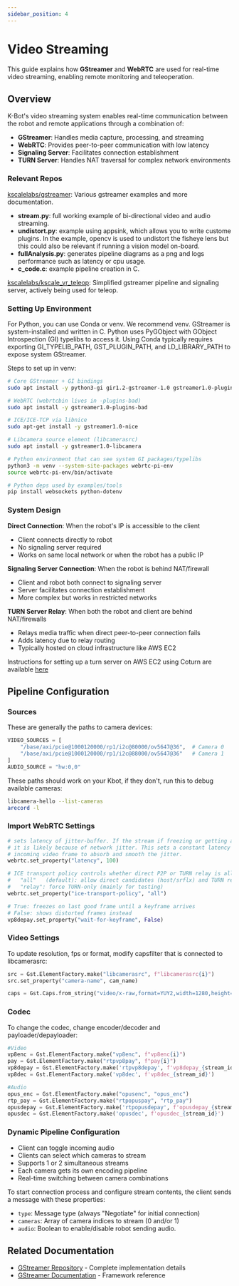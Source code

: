 ```yaml
---
sidebar_position: 4
---
```


# Video Streaming

This guide explains how **GStreamer** and **WebRTC** are used for real-time video streaming, enabling remote monitoring and teleoperation.

## Overview

K-Bot's video streaming system enables real-time communication between the robot and remote applications through a combination of:

- **GStreamer**: Handles media capture, processing, and streaming
- **WebRTC**: Provides peer-to-peer communication with low latency
- **Signaling Server**: Facilitates connection establishment
- **TURN Server**: Handles NAT traversal for complex network environments

### Relevant Repos
[kscalelabs/gstreamer](https://github.com/kscalelabs/gstreamer): Various gstreamer examples and more documentation.
- **stream.py**: full working example of bi-directional video and audio streaming.
- **undistort.py**: example using appsink, which allows you to write custome plugins. In the example, opencv is used to undistort the fisheye lens but this could also be relevant if running a vision model on-board.
- **fullAnalysis.py**: generates pipeline diagrams as a png and logs performance such as latency or cpu usage.
- **c_code.c**: example pipeline creation in C.

[kscalelabs/kscale_vr_teleop](https://github.com/kscalelabs/kbot_vr_teleop): Simplified gstreamer pipeline and signaling server, actively being used for teleop.

### Setting Up Environment
For Python, you can use Conda or venv. We recommend venv. GStreamer is system-installed and written in C. Python uses PyGObject with GObject Introspection (GI) typelibs to access it. Using Conda typically requires exporting GI_TYPELIB_PATH, GST_PLUGIN_PATH, and LD_LIBRARY_PATH to expose system GStreamer.

Steps to set up in venv:

```bash
# Core GStreamer + GI bindings
sudo apt install -y python3-gi gir1.2-gstreamer-1.0 gstreamer1.0-plugins-base

# WebRTC (webrtcbin lives in -plugins-bad)
sudo apt install -y gstreamer1.0-plugins-bad

# ICE/ICE-TCP via libnice
sudo apt-get install -y gstreamer1.0-nice

# Libcamera source element (libcamerasrc)
sudo apt install -y gstreamer1.0-libcamera

# Python environment that can see system GI packages/typelibs
python3 -m venv --system-site-packages webrtc-pi-env
source webrtc-pi-env/bin/activate

# Python deps used by examples/tools
pip install websockets python-dotenv
```

### System Design
**Direct Connection**: When the robot's IP is accessible to the client
- Client connects directly to robot
- No signaling server required
- Works on same local network or when the robot has a public IP

**Signaling Server Connection**: When the robot is behind NAT/firewall
- Client and robot both connect to signaling server
- Server facilitates connection establishment
- More complex but works in restricted networks

**TURN Server Relay**: When both the robot and client are behind NAT/firewalls
- Relays media traffic when direct peer-to-peer connection fails
- Adds latency due to relay routing
- Typically hosted on cloud infrastructure like AWS EC2

Instructions for setting up a turn server on AWS EC2 using Coturn are available [here](https://github.com/kscalelabs/gstreamer)

## Pipeline Configuration
### Sources
These are generally the paths to camera devices:
```python
VIDEO_SOURCES = [
    "/base/axi/pcie@1000120000/rp1/i2c@80000/ov5647@36",  # Camera 0
    "/base/axi/pcie@1000120000/rp1/i2c@88000/ov5647@36"   # Camera 1
]
AUDIO_SOURCE = "hw:0,0"
```
These paths should work on your Kbot, if they don't, run this to debug available cameras:
```bash
libcamera-hello --list-cameras
arecord -l
```

### Import WebRTC Settings
```python
# sets latency of jitter-buffer. If the stream if freezing or getting artifacts,
# it is likely because of network jitter. This sets a constant latency on each
# incoming video frame to absorb and smooth the jitter.
webrtc.set_property("latency", 100)

# ICE transport policy controls whether direct P2P or TURN relay is allowed.
#   "all"   (default): allow direct candidates (host/srflx) and TURN relay
#   "relay": force TURN-only (mainly for testing)
webrtc.set_property("ice-transport-policy", "all")

# True: freezes on last good frame until a keyframe arrives
# False: shows distorted frames instead
vp8depay.set_property("wait-for-keyframe", False) 
```
### Video Settings
To update resolution, fps or format, modify capsfilter that is connected to libcamerasrc:
```python
src = Gst.ElementFactory.make("libcamerasrc", f"libcamerasrc{i}")
src.set_property("camera-name", cam_name)

caps = Gst.Caps.from_string("video/x-raw,format=YUY2,width=1280,height=720,framerate=30/1")
```

### Codec
To change the codec, change encoder/decoder and payloader/depayloader:
```python
#Video
vp8enc = Gst.ElementFactory.make("vp8enc", f"vp8enc{i}")
pay = Gst.ElementFactory.make("rtpvp8pay", f"pay{i}")
vp8depay = Gst.ElementFactory.make('rtpvp8depay', f'vp8depay_{stream_id}')
vp8dec = Gst.ElementFactory.make('vp8dec', f'vp8dec_{stream_id}')

#Audio
opus_enc = Gst.ElementFactory.make("opusenc", "opus_enc")
rtp_pay = Gst.ElementFactory.make("rtpopuspay", "rtp_pay")
opusdepay = Gst.ElementFactory.make('rtpopusdepay', f'opusdepay_{stream_id}')
opusdec = Gst.ElementFactory.make('opusdec', f'opusdec_{stream_id}')
```

### Dynamic Pipeline Configuration
- Client can toggle incoming audio
- Clients can select which cameras to stream
- Supports 1 or 2 simultaneous streams
- Each camera gets its own encoding pipeline
- Real-time switching between camera combinations

To start connection process and configure stream contents, the client sends a message with these properties:

- `type`: Message type (always "Negotiate" for initial connection)
- `cameras`: Array of camera indices to stream (0 and/or 1)
- `audio`: Boolean to enable/disable robot sending audio.

## Related Documentation

- [GStreamer Repository](https://github.com/kscalelabs/gstreamer) - Complete implementation details
- [GStreamer Documentation](https://gstreamer.freedesktop.org/documentation/) - Framework reference
